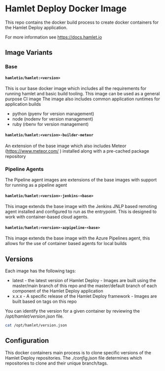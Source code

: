 # Hamlet Deploy Docker Image

This repo contains the docker build process to create docker containers for the Hamlet Deploy application.

For more information see https://docs.hamlet.io

## Image Variants

### Base

#### ```hamletio/hamlet:<version>```

This is our base docker image which includes all the requirements for running hamlet and basic build tooling. This image can be used as a general purpose CI image
The image also includes common application runtimes for application builds

- python (pyenv for version management)
- node (nodenv for version management)
- ruby (rbenv for version management)

#### ```hamletio/hamlet:<version>-builder-meteor```

An extension of the base image which also includes Meteor (https://www.meteor.com/ ) installed along with a pre-cached package repository

### Pipeline Agents

The Pipeline agent images are extensions of the base images with support for running as a pipeline agent

#### ```hamletio/hamlet:<version>-jenkins-<base>```

This image extends the base image with the Jenkins JNLP based remoting agent installed and configured to run as the entrypoint. This is designed to work with container-based cloud agents.

#### ```hamletio/hamlet:<version>-azpipeline-<base>```

This image extends the base image with the Azure Pipelines agent, this allows for the use of container based agents for local builds

## Versions

Each image has the following tags:

- latest - the latest version of Hamlet Deploy - Images are built using the master/main branch of this repo and the master/default branch of each component of the Hamlet Deploy application
- x.x.x - A specific release of the Hamlet Deploy framework - Images are built based on tags on this repo

You can identify the version for a given container by reviewing the _/opt/hamlet/version.json_ file.

```bash
cat /opt/hamlet/version.json
```

## Configuration

This docker containers main process is to clone specific versions of the Hamlet Deploy repositories. The _./config.json_ file determines which repositories to clone and their unique branch/tags.
